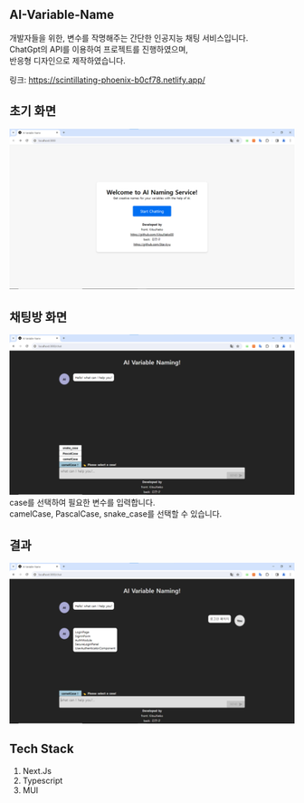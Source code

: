 ## AI-Variable-Name
개발자들을 위한, 변수를 작명해주는 간단한 인공지능 채팅 서비스입니다.
<br>
ChatGpt의 API를 이용하여 프로젝트를 진행하였으며, 
<br>
반응형 디자인으로 제작하였습니다.

링크: https://scintillating-phoenix-b0cf78.netlify.app/


## 초기 화면
<img src="./public/images/KakaoTalk_20231120_234026367.png">

## 채팅방 화면
<img src="./public/images/KakaoTalk_20231120_234037307.png">
case를 선택하여 필요한 변수를 입력합니다.
<br>
camelCase, PascalCase, snake_case를 선택할 수 있습니다.

## 결과
<img src="./public/images/KakaoTalk_20231120_234103585.png">

## Tech Stack
1. Next.Js
2. Typescript
3. MUI
